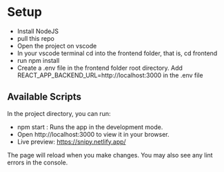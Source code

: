 # Setup

- Install NodeJS
- pull this repo
- Open the project on vscode
- In your vscode terminal cd into the frontend folder, that is, cd frontend
- run npm install
- Create a .env file in the frontend folder root directory. Add REACT_APP_BACKEND_URL=http://localhost:3000 in the .env file

## Available Scripts
In the project directory, you can run:

- npm start  : Runs the app in the development mode.
- Open http://localhost:3000 to view it in your browser.
- Live preview: https://snipy.netlify.app/

The page will reload when you make changes.
You may also see any lint errors in the console.

